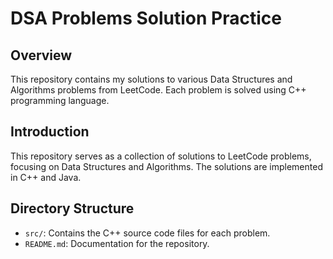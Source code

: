 # DSA Problems Solution Practice

## Overview

This repository contains my solutions to various Data Structures and Algorithms problems from LeetCode. Each problem is solved using C++ programming language.

## Introduction

This repository serves as a collection of solutions to LeetCode problems, focusing on Data Structures and Algorithms. The solutions are implemented in C++ and Java.


## Directory Structure

- `src/`: Contains the C++ source code files for each problem.
- `README.md`: Documentation for the repository.
